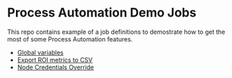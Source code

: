 # Process Automation Demo Jobs
This repo contains example of a job definitions to demostrate how to get the most of some Process Automation features.

 - [Global variables](GlobalVariables)
 - [Export ROI metrics to CSV](ExportROIMetricsToCSV)
 - [Node Credentials Override](NodeCredentialsOverride)
